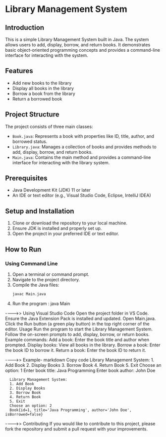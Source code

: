# Library Management System

## Introduction
This is a simple Library Management System built in Java. The system allows users to add, display, borrow, and return books. It demonstrates basic object-oriented programming concepts and provides a command-line interface for interacting with the system.

## Features
- Add new books to the library
- Display all books in the library
- Borrow a book from the library
- Return a borrowed book

## Project Structure
The project consists of three main classes:
- `Book.java`: Represents a book with properties like ID, title, author, and borrowed status.
- `Library.java`: Manages a collection of books and provides methods to add, display, borrow, and return books.
- `Main.java`: Contains the main method and provides a command-line interface for interacting with the library system.

## Prerequisites
- Java Development Kit (JDK) 11 or later
- An IDE or text editor (e.g., Visual Studio Code, Eclipse, IntelliJ IDEA)

## Setup and Installation
1. Clone or download the repository to your local machine.
2. Ensure JDK is installed and properly set up.
3. Open the project in your preferred IDE or text editor.

## How to Run
### Using Command Line
1. Open a terminal or command prompt.
2. Navigate to the project directory.
3. Compile the Java files:
   ```sh
   javac Main.java

  4. Run the program :
         java Main

 ---->> Using Visual Studio Code
      Open the project folder in VS Code.
      Ensure the Java Extension Pack is installed and updated.
      Open Main.java.
      Click the Run button (a green play button) in the top right corner of the editor.
      Usage
      Run the program to start the Library Management System.
      Follow the on-screen prompts to add, display, borrow, or return books.
      Example commands:
      Add a book: Enter the book title and author when prompted.
      Display books: View all books in the library.
      Borrow a book: Enter the book ID to borrow it.
      Return a book: Enter the book ID to return it.

---->> Example-
      markdown
      Copy code
      Library Management System:
      1. Add Book
      2. Display Books
      3. Borrow Book
      4. Return Book
      5. Exit
      Choose an option: 1
      Enter book title: Java Programming
      Enter book author: John Doe
      
      Library Management System:
      1. Add Book
      2. Display Books
      3. Borrow Book
      4. Return Book
      5. Exit
      Choose an option: 2
      Book{id=1, title='Java Programming', author='John Doe', isBorrowed=false}


---->> Contributing
If you would like to contribute to this project, please fork the repository and submit a pull request with your improvements.
